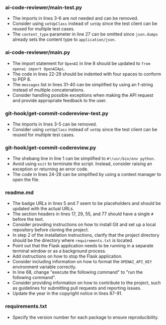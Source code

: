 ### ai-code-reviewer/main-test.py
- The imports in lines 3-6 are not needed and can be removed.
- Consider using `setUpClass` instead of `setUp` since the test client can be reused for multiple test cases.
- The `content_type` parameter in line 27 can be omitted since `json.dumps` already sets the content type to `application/json`.

### ai-code-reviewer/main.py
- The import statement for `OpenAI` in line 8 should be updated to `from openai import OpenAIApi`.
- The code in lines 22-29 should be indented with four spaces to conform to PEP 8.
- The `messages` list in lines 31-40 can be simplified by using an f-string instead of multiple concatenations.
- Consider handling possible exceptions when making the API request and provide appropriate feedback to the user.

### git-hook/get-commit-codereview-test.py
- The imports in lines 3-5 can be removed.
- Consider using `setUpClass` instead of `setUp` since the test client can be reused for multiple test cases.

### git-hook/get-commit-codereview.py
- The shebang line in line 1 can be simplified to `#!/usr/bin/env python`.
- Avoid using `exit` to terminate the script. Instead, consider raising an exception or returning an error code.
- The code in lines 24-28 can be simplified by using a context manager to open the file.

### readme.md
- The badge URLs in lines 5 and 7 seem to be placeholders and should be updated with the actual URLs.
- The section headers in lines 17, 29, 55, and 77 should have a single `#` before the text.
- Consider providing instructions on how to install Git and set up a local repository before cloning the project.
- In step 2 of the installation instructions, clarify that the project directory should be the directory where `requirements.txt` is located.
- Point out that the Flask application needs to be running in a separate terminal window or as a background process.
- Add instructions on how to stop the Flask application.
- Consider including information on how to format the `OPENAI_API_KEY` environment variable correctly.
- In line 68, change "execute the following command" to "run the following command".
- Consider providing information on how to contribute to the project, such as guidelines for submitting pull requests and reporting issues.
- Update the year in the copyright notice in lines 87-91.

### requirements.txt
- Specify the version number for each package to ensure reproducibility.